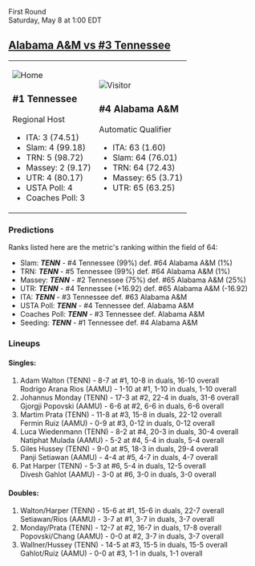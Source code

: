 First Round  
Saturday, May 8 at 1:00 EDT
## [Alabama A&M vs #3 Tennessee](https://www.ncaa.com/game/5833386) 

<table><tr><td>  

![Home](https://www.ncaa.com/sites/default/files/images/logos/schools/t/tennessee.70.png)  

### #1 Tennessee  

Regional Host  
- ITA: 3 (74.51)  
- Slam: 4 (99.18)  
- TRN: 5 (98.72)  
- Massey: 2 (9.17)  
- UTR: 4 (80.17)  
- USTA Poll: 4  
- Coaches Poll: 3  

</td><td>  

![Visitor](https://www.ncaa.com/sites/default/files/images/logos/schools/a/alabama-am.70.png)  

### #4 Alabama A&M  

Automatic Qualifier  
- ITA: 63 (1.60)  
- Slam: 64 (76.01)  
- TRN: 64 (72.43)  
- Massey: 65 (3.71)  
- UTR: 65 (63.25)  

</td></tr></table>  

### Predictions  

Ranks listed here are the metric's ranking within the field of 64:  
- Slam: ***TENN*** - #4 Tennessee (99%) def. #64 Alabama A&M (1%)  
- TRN: ***TENN*** - #5 Tennessee (99%) def. #64 Alabama A&M (1%)  
- Massey: ***TENN*** - #2 Tennessee (75%) def. #65 Alabama A&M (25%)  
- UTR: ***TENN*** - #4 Tennessee (+16.92) def. #65 Alabama A&M (-16.92)  
- ITA: ***TENN*** - #3 Tennessee def. #63 Alabama A&M  
- USTA Poll: ***TENN*** - #4 Tennessee def. Alabama A&M  
- Coaches Poll: ***TENN*** - #3 Tennessee def. Alabama A&M  
- Seeding: ***TENN*** - #1 Tennessee def. #4 Alabama A&M  

### Lineups  

#### Singles:  
1. Adam Walton (TENN) - 8-7 at #1, 10-8 in duals, 16-10 overall  
   Rodrigo Arana Rios (AAMU) - 1-10 at #1, 1-10 in duals, 1-10 overall
2. Johannus Monday (TENN) - 17-3 at #2, 22-4 in duals, 31-6 overall  
   Gjorgji Popovski (AAMU) - 6-6 at #2, 6-6 in duals, 6-6 overall
3. Martim Prata (TENN) - 11-8 at #3, 15-8 in duals, 22-12 overall  
   Fermin Ruiz (AAMU) - 0-9 at #3, 0-12 in duals, 0-12 overall
4. Luca Wiedenmann (TENN) - 8-2 at #4, 20-3 in duals, 30-4 overall  
   Natiphat Mulada (AAMU) - 5-2 at #4, 5-4 in duals, 5-4 overall
5. Giles Hussey (TENN) - 9-0 at #5, 18-3 in duals, 29-4 overall  
   Panji Setiawan (AAMU) - 4-4 at #5, 4-7 in duals, 4-7 overall
6. Pat Harper (TENN) - 5-3 at #6, 5-4 in duals, 12-5 overall  
   Divesh Gahlot (AAMU) - 3-0 at #6, 3-0 in duals, 3-0 overall

#### Doubles:  
1. Walton/Harper (TENN) - 15-6 at #1, 15-6 in duals, 22-7 overall  
   Setiawan/Rios (AAMU) - 3-7 at #1, 3-7 in duals, 3-7 overall
2. Monday/Prata (TENN) - 12-7 at #2, 16-7 in duals, 17-8 overall  
   Popovski/Chang (AAMU) - 0-0 at #2, 3-7 in duals, 3-7 overall
3. Wallner/Hussey (TENN) - 14-5 at #3, 15-5 in duals, 15-5 overall  
   Gahlot/Ruiz (AAMU) - 0-0 at #3, 1-1 in duals, 1-1 overall